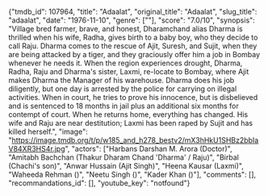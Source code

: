 {"tmdb_id": 107964, "title": "Adaalat", "original_title": "Adaalat", "slug_title": "adaalat", "date": "1976-11-10", "genre": [""], "score": "7.0/10", "synopsis": "Village bred farmer, brave, and honest, Dharamchand alias Dharma is thrilled when his wife, Radha, gives birth to a baby boy, who they decide to call Raju. Dharma comes to the rescue of Ajit, Suresh, and Sujit, when they are being attacked by a tiger, and they graciously offer him a job in Bombay whenever he needs it. When the region experiences drought, Dharma, Radha, Raju and Dharma's sister, Laxmi, re-locate to Bombay, where Ajit makes Dharma the Manager of his warehouse. Dharma does his job diligently, but one day is arrested by the police for carrying on illegal activities. When in court, he tries to prove his innocence, but is disbelieved and is sentenced to 18 months in jail plus an additional six months for contempt of court. When he returns home, everything has changed. His wife and Raju are near destitution; Laxmi has been raped by Sujit and has killed herself.", "image": "https://image.tmdb.org/t/p/w185_and_h278_bestv2/mX3hHkU1SHBz2bbIaV84XR3HS4r.jpg", "actors": ["Harbans Darshan M. Arora (Doctor)", "Amitabh Bachchan (Thakur Dharam Chand 'Dharma' / Raju)", "Birbal (Chachi's son)", "Anwar Hussain (Ajit Singh)", "Heena Kausar (Laxmi)", "Waheeda Rehman ()", "Neetu Singh ()", "Kader Khan ()"], "comments": [], "recommandations_id": [], "youtube_key": "notfound"}